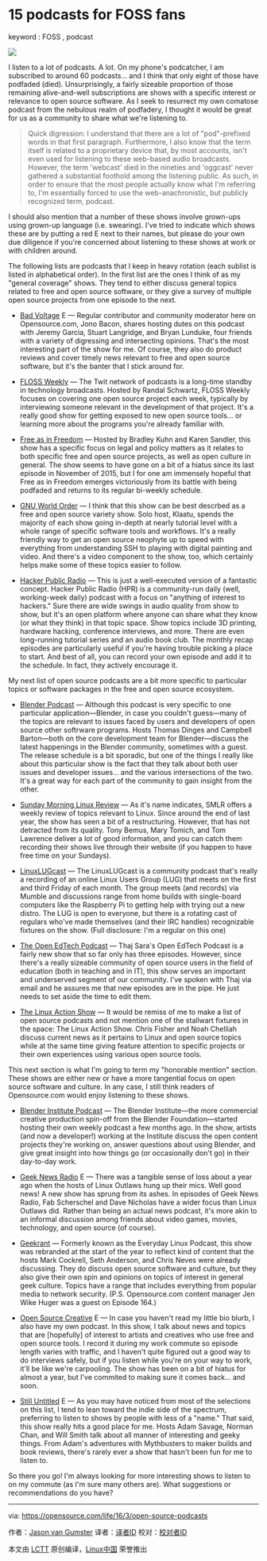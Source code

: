 15 podcasts for FOSS fans
=============================

keyword : FOSS , podcast 

![](https://opensource.com/sites/default/files/styles/image-full-size/public/images/life/oss_podcasts.png?itok=3KwxsunX)

I listen to a lot of podcasts. A lot. On my phone's podcatcher, I am subscribed to around 60 podcasts... and I think that only eight of those have podfaded (died). Unsurprisingly, a fairly sizeable proportion of those remaining alive-and-well subscriptions are shows with a specific interest or relevance to open source software. As I seek to resurrect my own comatose podcast from the nebulous realm of podfadery, I thought it would be great for us as a community to share what we're listening to.

>Quick digression: I understand that there are a lot of "pod"-prefixed words in that first paragraph. Furthermore, I also know that the term itself is related to a proprietary device that, by most accounts, isn't even used for listening to these web-based audio broadcasts. However, the term 'webcast' died in the nineties and 'oggcast' never gathered a substantial foothold among the listening public. As such, in order to ensure that the most people actually know what I'm referring to, I'm essentially forced to use the web-anachronistic, but publicly recognized term, podcast.

I should also mention that a number of these shows involve grown-ups using grown-up language (i.e. swearing). I've tried to indicate which shows these are by putting a red E next to their names, but please do your own due diligence if you're concerned about listening to these shows at work or with children around.

The following lists are podcasts that I keep in heavy rotation (each sublist is listed in alphabetical order). In the first list are the ones I think of as my "general coverage" shows. They tend to either discuss general topics related to free and open source software, or they give a survey of multiple open source projects from one episode to the next.

- [Bad Voltage][1] E — Regular contributor and community moderator here on Opensource.com, Jono Bacon, shares hosting dutes on this podcast with Jeremy Garcia, Stuart Langridge, and Bryan Lunduke, four friends with a variety of digressing and intersecting opinions. That's the most interesting part of the show for me. Of course, they also do product reviews and cover timely news relevant to free and open source software, but it's the banter that I stick around for.

- [FLOSS Weekly][2] — The Twit network of podcasts is a long-time standby in technology broadcasts. Hosted by Randal Schwartz, FLOSS Weekly focuses on covering one open source project each week, typically by interviewing someone relevant in the development of that project. It's a really good show for getting exposed to new open source tools... or learning more about the programs you're already familiar with.

- [Free as in Freedom][3] — Hosted by Bradley Kuhn and Karen Sandler, this show has a specific focus on legal and policy matters as it relates to both specific free and open source projects, as well as open culture in general. The show seems to have gone on a bit of a hiatus since its last episode in November of 2015, but I for one am immensely hopeful that Free as in Freedom emerges victoriously from its battle with being podfaded and returns to its regular bi-weekly schedule.

- [GNU World Order][4] — I think that this show can be best descrbed as a free and open source variety show. Solo host, Klaatu, spends the majority of each show going in-depth at nearly tutorial level with a whole range of specific software tools and workflows. It's a really friendly way to get an open source neophyte up to speed with everything from understanding SSH to playing with digital painting and video. And there's a video component to the show, too, which certainly helps make some of these topics easier to follow.

- [Hacker Public Radio][5] — This is just a well-executed version of a fantastic concept. Hacker Public Radio (HPR) is a community-run daily (well, working-week daily) podcast with a focus on "anything of interest to hackers." Sure there are wide swings in audio quality from show to show, but it's an open platform where anyone can share what they know (or what they think) in that topic space. Show topics include 3D printing, hardware hacking, conference interviews, and more. There are even long-running tutorial series and an audio book club. The monthly recap episodes are particularly useful if you're having trouble picking a place to start. And best of all, you can record your own episode and add it to the schedule. In fact, they actively encourage it.

My next list of open source podcasts are a bit more specific to particular topics or software packages in the free and open source ecosystem.

- [Blender Podcast][6] — Although this podcast is very specific to one particular application—Blender, in case you couldn't guess—many of the topics are relevant to issues faced by users and developers of open source other softrware programs. Hosts Thomas Dinges and Campbell Barton—both on the core development team for Blender—discuss the latest happenings in the Blender community, sometimes with a guest. The release schedule is a bit sporadic, but one of the things I really like about this particular show is the fact that they talk about both user issues and developer issues... and the various intersections of the two. It's a great way for each part of the community to gain insight from the other.

- [Sunday Morning Linux Review][7] — As it's name indicates, SMLR offers a weekly review of topics relevant to Linux. Since around the end of last year, the show has seen a bit of a restructuring. However, that has not detracted from its quality. Tony Bemus, Mary Tomich, and Tom Lawrence deliver a lot of good information, and you can catch them recording their shows live through their website (if you happen to have free time on your Sundays).

- [LinuxLUGcast][8] — The LinuxLUGcast is a community podcast that's really a recording of an online Linux Users Group (LUG) that meets on the first and third Friday of each month. The group meets (and records) via Mumble and discussions range from home builds with single-board computers like the Raspberry Pi to getting help with trying out a new distro. The LUG is open to everyone, but there is a rotating cast of regulars who've made themselves (and their IRC handles) recognizable fixtures on the show. (Full disclosure: I'm a regular on this one)

- [The Open EdTech Podcast][9] — Thaj Sara's Open EdTech Podcast is a fairly new show that so far only has three episodes. However, since there's a really sizeable community of open source users in the field of education (both in teaching and in IT), this show serves an important and underserved segment of our community. I've spoken with Thaj via email and he assures me that new episodes are in the pipe. He just needs to set aside the time to edit them.

- [The Linux Action Show][10] — It would be remiss of me to make a list of open source podcasts and not mention one of the stallwart fixtures in the space: The Linux Action Show. Chris Fisher and Noah Chelliah discuss current news as it pertains to Linux and open source topics while at the same time giving feature attention to specific projects or their own experiences using various open source tools.

This next section is what I'm going to term my "honorable mention" section. These shows are either new or have a more tangential focus on open source software and culture. In any case, I still think readers of Opensource.com would enjoy listening to these shows.

- [Blender Institute Podcast][11] — The Blender Institute—the more commercial creative production spin-off from the Blender Foundation—started hosting their own weekly podcast a few months ago. In the show, artists (and now a developer!) working at the Institute discuss the open content projects they're working on, answer questions about using Blender, and give great insight into how things go (or occasionally don't go) in their day-to-day work.

- [Geek News Radio][12] E — There was a tangible sense of loss about a year ago when the hosts of Linux Outlaws hung up their mics. Well good news! A new show has sprung from its ashes. In episodes of Geek News Radio, Fab Scherschel and Dave Nicholas have a wider focus than Linux Outlaws did. Rather than being an actual news podcast, it's more akin to an informal discussion among friends about video games, movies, technology, and open source (of course).

- [Geekrant][13] — Formerly known as the Everyday Linux Podcast, this show was rebranded at the start of the year to reflect kind of content that the hosts Mark Cockrell, Seth Anderson, and Chris Neves were already discussing. They do discuss open source software and culture, but they also give their own spin and opinions on topics of interest in general geek culture. Topics have a range that includes everything from popular media to network security. (P.S. Opensource.com content manager Jen Wike Huger was a guest on Episode 164.)

- [Open Source Creative][14] E — In case you haven't read my little bio blurb, I also have my own podcast. In this show, I talk about news and topics that are [hopefully] of interest to artists and creatives who use free and open source tools. I record it during my work commute so episode length varies with traffic, and I haven't quite figured out a good way to do interviews safely, but if you listen while you're on your way to work, it'll be like we're carpooling. The show has been on a bit of hiatus for almost a year, but I've commited to making sure it comes back... and soon.

- [Still Untitled][15] E — As you may have noticed from most of the selections on this list, I tend to lean toward the indie side of the spectrum, preferring to listen to shows by people with less of a "name." That said, this show really hits a good place for me. Hosts Adam Savage, Norman Chan, and Will Smith talk about all manner of interesting and geeky things. From Adam's adventures with Mythbusters to maker builds and book reviews, there's rarely ever a show that hasn't been fun for me to listen to.

So there you go! I'm always looking for more interesting shows to listen to on my commute (as I'm sure many others are). What suggestions or recommendations do you have?



--------------------------------------------------------------------------------

via: https://opensource.com/life/16/3/open-source-podcasts

作者：[Jason van Gumster][a]
译者：[译者ID](https://github.com/译者ID)
校对：[校对者ID](https://github.com/校对者ID)

本文由 [LCTT](https://github.com/LCTT/TranslateProject) 原创编译，[Linux中国](https://linux.cn/) 荣誉推出

[a]: https://opensource.com/users/jason-van-gumster
[1]: http://badvoltage.org/
[2]: https://twit.tv/shows/floss-weekly
[3]: http://faif.us/
[4]: http://gnuworldorder.info/
[5]: http://hackerpublicradio.org/
[6]: https://blender-podcast.org/
[7]: http://smlr.us/
[8]: http://linuxlugcast.com/
[9]: http://openedtechpodcast.com/
[10]: http://www.jupiterbroadcasting.com/tag/linux-action-show/
[11]: http://podcast.blender.institute/
[12]: http://sixgun.org/geeknewsradio
[13]: http://elementopie.com/geekrant-episodes
[14]: http://monsterjavaguns.com/podcast
[15]: http://www.tested.com/still-untitled-the-adam-savage-project/
